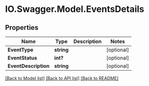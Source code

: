 # IO.Swagger.Model.EventsDetails
## Properties

Name | Type | Description | Notes
------------ | ------------- | ------------- | -------------
**EventType** | **string** |  | [optional] 
**EventStatus** | **int?** |  | [optional] 
**EventDescription** | **string** |  | [optional] 

[[Back to Model list]](../README.md#documentation-for-models) [[Back to API list]](../README.md#documentation-for-api-endpoints) [[Back to README]](../README.md)

